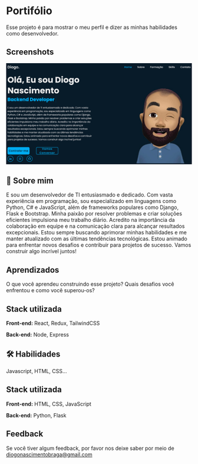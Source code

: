 
# Portifólio

Esse projeto é para mostrar o meu perfil e dizer as minhas habilidades como desenvolvedor.


## Screenshots

![App Screenshot](images/screenshot.jpg)


## 🚀 Sobre mim
E sou um desenvolvedor de TI entusiasmado e dedicado. Com vasta experiência em programação, sou especializado em linguagens como Python, C# e JavaScript, além de frameworks populares como Django, Flask e Bootstrap. Minha paixão por resolver problemas e criar soluções eficientes impulsiona meu trabalho diário. Acredito na importância da colaboração em equipe e na comunicação clara para alcançar resultados excepcionais. Estou sempre buscando aprimorar minhas habilidades e me manter atualizado com as últimas tendências tecnológicas. Estou animado para enfrentar novos desafios e contribuir para projetos de sucesso. Vamos construir algo incrível juntos!


## Aprendizados

O que você aprendeu construindo esse projeto? Quais desafios você enfrentou e como você superou-os?


## Stack utilizada

**Front-end:** React, Redux, TailwindCSS

**Back-end:** Node, Express


## 🛠 Habilidades
Javascript, HTML, CSS...


## Stack utilizada

**Front-end:** HTML, CSS, JavaScript

**Back-end:** Python, Flask


## Feedback

Se você tiver algum feedback, por favor nos deixe saber por meio de diogonascimentobraga@gmail.com


